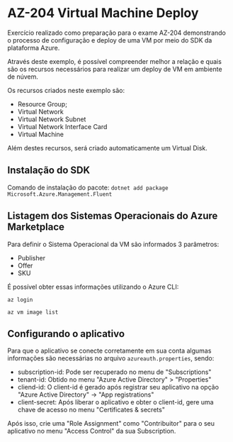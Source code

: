 # AZ-204 Virtual Machine Deploy

Exercício realizado como preparação para o exame AZ-204 demonstrando o processo de configuração e deploy de uma VM por meio do SDK da plataforma Azure.

Através deste exemplo, é possível compreender melhor a relação e quais são os recursos necessários para realizar um deploy de VM em ambiente de núvem.

Os recursos criados neste exemplo são:

- Resource Group;
- Virtual Network
- Virtual Network Subnet
- Virtual Network Interface Card
- Virtual Machine

Além destes recursos, será criado automaticamente um Virtual Disk. 

## Instalação do SDK

Comando de instalação do pacote: `dotnet add package Microsoft.Azure.Management.Fluent`

## Listagem dos Sistemas Operacionais do Azure Marketplace

Para definir o Sistema Operacional da VM são informados 3 parâmetros:

- Publisher
- Offer
- SKU

É possível obter essas informações utilizando o Azure CLI:

`az login`

`az vm image list`

## Configurando o aplicativo

Para que o aplicativo se conecte corretamente em sua conta algumas informações são necessárias no arquivo `azureauth.properties`, sendo:

- subscription-id: Pode ser recuperado no menu de "Subscriptions"
- tenant-id: Obtido no menu "Azure Active Directory" > "Properties"
- cliend-id: O client-id é gerado após registrar seu aplicativo na opção "Azure Active Directory" -> "App registrations"
- client-secret: Após liberar o aplicativo e obter o client-id, gere uma chave de acesso no menu "Certificates & secrets"

Após isso, crie uma "Role Assignment" como "Contribuitor" para o seu aplicativo no menu "Access Control" da sua Subscription.
